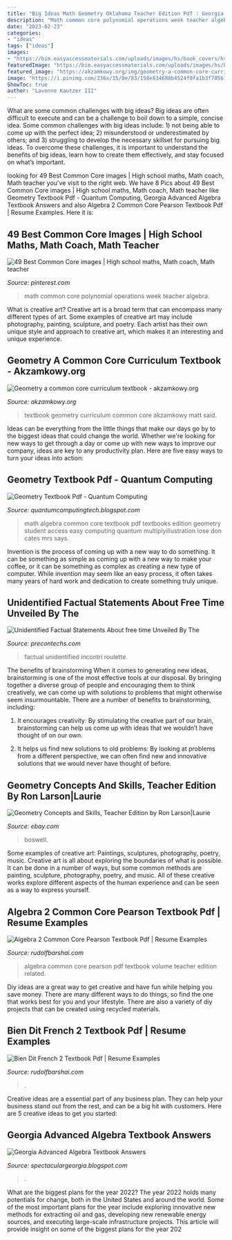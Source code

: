 ```yaml
---
title: "Big Ideas Math Geometry Oklahoma Teacher Edition Pdf : Georgia Advanced Algebra Textbook Answers"
description: "Math common core polynomial operations week teacher algebra"
date: "2023-02-23"
categories:
- "ideas"
tags: ["ideas"]
images:
- "https://bim.easyaccessmaterials.com/uploads/images/hs/book_covers/hs_alg1_pe.jpg"
featuredImage: "https://bim.easyaccessmaterials.com/uploads/images/hs/book_covers/hs_alg1_pe.jpg"
featured_image: "https://akzamkowy.org/img/geometry-a-common-core-curriculum-textbook.jpg"
image: "https://i.pinimg.com/236x/15/8e/83/158e834688b4524f0fa1b3f705614718--algebra--common-core.jpg"
ShowToc: true
author: "Lavonne Kautzer III"
---
```



What are some common challenges with big ideas?
Big ideas are often difficult to execute and can be a challenge to boil down to a simple, concise idea. Some common challenges with big ideas include: 1) not being able to come up with the perfect idea; 2) misunderstood or underestimated by others; and 3) struggling to develop the necessary skillset for pursuing big ideas. To overcome these challenges, it is important to understand the benefits of big ideas, learn how to create them effectively, and stay focused on what’s important.

	

		
looking for 49 Best Common Core images | High school maths, Math coach, Math teacher you've visit to the right web. We have 8 Pics about 49 Best Common Core images | High school maths, Math coach, Math teacher like Geometry Textbook Pdf - Quantum Computing, Georgia Advanced Algebra Textbook Answers and also Algebra 2 Common Core Pearson Textbook Pdf | Resume Examples. Here it is:
		
    
## 49 Best Common Core Images | High School Maths, Math Coach, Math Teacher

<img loading=lazy src="https://i.pinimg.com/236x/15/8e/83/158e834688b4524f0fa1b3f705614718--algebra--common-core.jpg" onerror="this.onerror=null;this.src='https://tse4.mm.bing.net/th?id=OIP.M9qJwuqukfNdRSQ3pwKRdwAAAA&amp;pid=15.1';" alt="49 Best Common Core images | High school maths, Math coach, Math teacher">

_Source: pinterest.com_

>math common core polynomial operations week teacher algebra. 

	

What is creative art?
Creative art is a broad term that can encompass many different types of art. Some examples of creative art may include photography, painting, sculpture, and poetry. Each artist has their own unique style and approach to creative art, which makes it an interesting and unique experience.

    
## Geometry A Common Core Curriculum Textbook - Akzamkowy.org

<img loading=lazy src="https://akzamkowy.org/img/geometry-a-common-core-curriculum-textbook.jpg" onerror="this.onerror=null;this.src='https://tse1.mm.bing.net/th?id=OIP.C5YIk9iwS3C1LKp5acJnqgAAAA&amp;pid=15.1';" alt="Geometry a common core curriculum textbook - akzamkowy.org">

_Source: akzamkowy.org_

>textbook geometry curriculum common core akzamkowy matt said. 

	

Ideas can be everything from the little things that make our days go by to the biggest ideas that could change the world. Whether we're looking for new ways to get through a day or come up with new ways to improve our company, ideas are key to any productivity plan. Here are five easy ways to turn your ideas into action: 

    
## Geometry Textbook Pdf - Quantum Computing

<img loading=lazy src="https://bim.easyaccessmaterials.com/uploads/images/hs/book_covers/hs_alg1_pe.jpg" onerror="this.onerror=null;this.src='https://tse2.mm.bing.net/th?id=OIP.oMSF4JZfmk3AiwK6irZsmQHaJo&amp;pid=15.1';" alt="Geometry Textbook Pdf - Quantum Computing">

_Source: quantumcomputingtech.blogspot.com_

>math algebra common core textbook pdf textbooks edition geometry student access easy computing quantum multiplyillustration lose don cates mrs says. 

	

Invention is the process of coming up with a new way to do something. It can be something as simple as coming up with a new way to make your coffee, or it can be something as complex as creating a new type of computer. While invention may seem like an easy process, it often takes many years of hard work and dedication to create something truly unique.

    
## Unidentified Factual Statements About Free Time Unveiled By The

<img loading=lazy src="http://www.precontechs.com/wp-content/themes/precon/images/logo.png" onerror="this.onerror=null;this.src='https://tse1.mm.bing.net/th?id=OIP.o1KEvbBsxytSujd0Xfkp7AHaC5&amp;pid=15.1';" alt="Unidentified Factual Statements About free time Unveiled By The">

_Source: precontechs.com_

>factual unidentified incontri roulette. 

	

The benefits of brainstorming
When it comes to generating new ideas, brainstorming is one of the most effective tools at our disposal. By bringing together a diverse group of people and encouraging them to think creatively, we can come up with solutions to problems that might otherwise seem insurmountable.
There are a number of benefits to brainstorming, including:

1. It encourages creativity: By stimulating the creative part of our brain, brainstorming can help us come up with ideas that we wouldn’t have thought of on our own.

2. It helps us find new solutions to old problems: By looking at problems from a different perspective, we can often find new and innovative solutions that we would never have thought of before.


    
## Geometry Concepts And Skills, Teacher Edition By Ron Larson|Laurie

<img loading=lazy src="https://i.ebayimg.com/images/g/SnUAAOSwgpVfOWyq/s-l300.jpg" onerror="this.onerror=null;this.src='https://tse1.mm.bing.net/th?id=OIP.Yrdy-bLsIIqxBKnx9cizbwAAAA&amp;pid=15.1';" alt="Geometry Concepts and Skills, Teacher Edition by Ron Larson|Laurie">

_Source: ebay.com_

>boswell. 

	

Some examples of creative art: Paintings, sculptures, photography, poetry, music.
Creative art is all about exploring the boundaries of what is possible. It can be done in a number of ways, but some common methods are painting, sculpture, photography, poetry, and music. All of these creative works explore different aspects of the human experience and can be seen as a way to express yourself.

    
## Algebra 2 Common Core Pearson Textbook Pdf | Resume Examples

<img loading=lazy src="https://www.rudolfbarshai.com/wp-content/uploads/2020/09/algebra-2-common-core-pearson-textbook-pdf.jpg" onerror="this.onerror=null;this.src='https://tse4.mm.bing.net/th?id=OIP.i7Gkmcg9nbmI9CKH-mQrnQHaD4&amp;pid=15.1';" alt="Algebra 2 Common Core Pearson Textbook Pdf | Resume Examples">

_Source: rudolfbarshai.com_

>algebra common core pearson pdf textbook volume teacher edition related. 

	

Diy ideas are a great way to get creative and have fun while helping you save money. There are many different ways to do things, so find the one that works best for you and your lifestyle. There are also a variety of diy projects that can be created using recycled materials.

    
## Bien Dit French 2 Textbook Pdf | Resume Examples

<img loading=lazy src="https://www.rudolfbarshai.com/wp-content/uploads/2020/11/bien-dit-french-2-online-textbook-pdf.jpg" onerror="this.onerror=null;this.src='https://tse4.mm.bing.net/th?id=OIP.OBbU5LWCtLOF63HTnD1FOgHaEK&amp;pid=15.1';" alt="Bien Dit French 2 Textbook Pdf | Resume Examples">

_Source: rudolfbarshai.com_

>. 

	

Creative ideas are a essential part of any business plan. They can help your business stand out from the rest, and can be a big hit with customers. Here are 5 creative ideas to get you started:

    
## Georgia Advanced Algebra Textbook Answers

<img loading=lazy src="https://prodimage.images-bn.com/pimages/9780060881467_p2_v1_s550x406.jpg" onerror="this.onerror=null;this.src='https://tse2.mm.bing.net/th?id=OIP.KbqzF9erUx-KRa1Po056fAAAAA&amp;pid=15.1';" alt="Georgia Advanced Algebra Textbook Answers">

_Source: spectaculargeorgia.blogspot.com_

>. 

	

What are the biggest plans for the year 2022?
The year 2022 holds many potentials for change, both in the United States and around the world. Some of the most important plans for the year include exploring innovative new methods for extracting oil and gas, developing new renewable energy sources, and executing large-scale infrastructure projects. This article will provide insight on some of the biggest plans for the year 202
